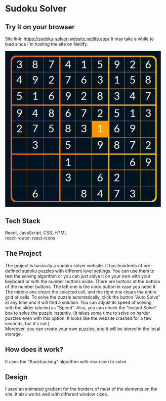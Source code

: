 # Sudoku Solver

## Try it on your browser

Site link: https://sudoku-solver-website.netlify.app/
It may take a while to load since I'm hosting the site on Netlify.

![Sudoku Solver](/image.png)

## Tech Stack

React, JavaScript, CSS, HTML  
react-router, react-icons

## The Project

The project is basically a sudoku solver website. It has hundreds of pre-defined sudoku puzzles with different level settings. You can use them to test the solving algorithm or you can just solve it on your own with your keyboard or with the number buttons aside. There are buttons at the bottom of the number buttons. The left one is the undo button in case you need it. The middle one clears the selected cell, and the right one clears the entire grid of cells.
To solve the puzzle automatically, click the button "Auto Solve" at any time and it will find a solution. You can adjust its speed of solving with the slider labeled as "Speed". Also, you can check the "Instant Solve" box to solve the puzzle instantly. (It takes some time to solve on harder puzzles even with this option. It looks like the website crashed for a few seconds, but it's not.)  
Moreover, you can create your own puzzles, and it will be stored in the local storage.

## How does it work?

It uses the "Backtracking" algorithm with recursion to solve.

## Design

I used an animated gradient for the borders of most of the elements on the site. It also works well with different window sizes.
